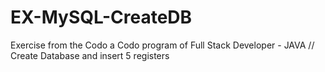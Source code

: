 # EX-MySQL-CreateDB
Exercise from the Codo a Codo program of Full Stack Developer - JAVA // Create Database and insert 5 registers

